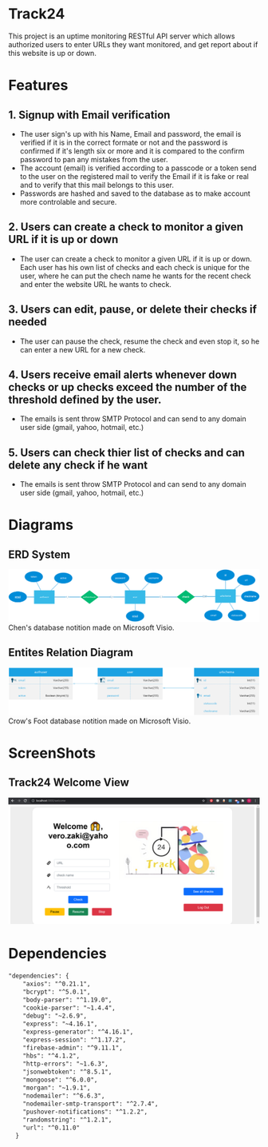 # Track24
This project is an uptime monitoring RESTful API server which allows authorized users to enter URLs they want monitored, and get report about if this website is up or down.

# Features
## 1. Signup with Email verification
* The user sign's up with his Name, Email and password, the email is verified if it is in the correct formate or not and the password is confirmed if it's length six or more and it is compared to the confirm password to pan any mistakes from the user.
* The account (email) is verified according to a passcode or a token send to the user on the registered mail to verify the Email if it is fake or real and to verify that this mail belongs to this user.
* Passwords are hashed and saved to the database as to make account more controlable and secure.

## 2. Users can create a check to monitor a given URL if it is up or down
* The user can create a check to monitor a given URL if it is up or down. Each user has his own list of checks and each check is unique for the user, where he can put the chech name he wants for the recent check and enter the website URL he wants to check.

## 3. Users can edit, pause, or delete their checks if needed
* The user can pause the check, resume the check and even stop it, so he can enter a new URL for a new check.

## 4. Users receive email alerts whenever down checks or up checks exceed the number of the threshold defined by the user.
* The emails is sent throw SMTP Protocol and can send to any domain user side (gmail, yahoo, hotmail, etc.)

## 5. Users can check thier list of checks and can delete any check if he want
* The emails is sent throw SMTP Protocol and can send to any domain user side (gmail, yahoo, hotmail, etc.)

# Diagrams
## ERD System
![alt text](https://github.com/VeroZaki/Track24/blob/main/Diagrams/Track24%20ERD.png)
Chen's database notition made on Microsoft Visio.
## Entites Relation Diagram
![alt text](https://github.com/VeroZaki/Track24/blob/main/Diagrams/Entites%20relation%20diagram.png)
Crow's Foot database notition made on Microsoft Visio.

# ScreenShots
## Track24 Welcome View
![alt text](https://github.com/VeroZaki/Track24/blob/main/Images/Track24%20Welcome%20View.png)

# Dependencies
```
"dependencies": {
    "axios": "^0.21.1",
    "bcrypt": "^5.0.1",
    "body-parser": "^1.19.0",
    "cookie-parser": "~1.4.4",
    "debug": "~2.6.9",
    "express": "~4.16.1",
    "express-generator": "^4.16.1",
    "express-session": "^1.17.2",
    "firebase-admin": "^9.11.1",
    "hbs": "^4.1.2",
    "http-errors": "~1.6.3",
    "jsonwebtoken": "^8.5.1",
    "mongoose": "^6.0.0",
    "morgan": "~1.9.1",
    "nodemailer": "^6.6.3",
    "nodemailer-smtp-transport": "^2.7.4",
    "pushover-notifications": "^1.2.2",
    "randomstring": "^1.2.1",
    "url": "^0.11.0"
  }
```
